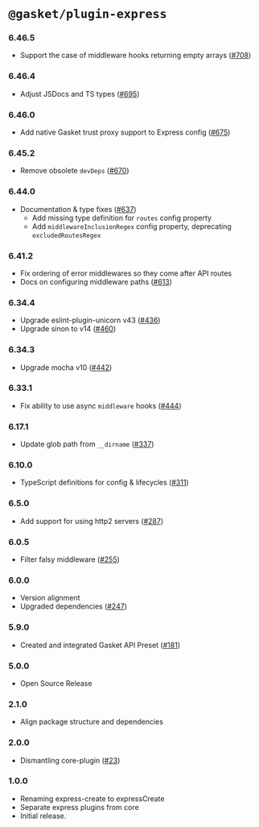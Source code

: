 # `@gasket/plugin-express`

### 6.46.5

- Support the case of middleware hooks returning empty arrays ([#708])

### 6.46.4

- Adjust JSDocs and TS types ([#695])
 
### 6.46.0

- Add native Gasket trust proxy support to Express config ([#675])

### 6.45.2

- Remove obsolete `devDeps` ([#670])

### 6.44.0

- Documentation & type fixes ([#637])
  - Add missing type definition for `routes` config property
  - Add `middlewareInclusionRegex` config property, deprecating `excludedRoutesRegex`

### 6.41.2

- Fix ordering of error middlewares so they come after API routes
- Docs on configuring middleware paths ([#613])

### 6.34.4

- Upgrade eslint-plugin-unicorn v43 ([#436])
- Upgrade sinon to v14 ([#460])

### 6.34.3

- Upgrade mocha v10 ([#442])

### 6.33.1

- Fix ability to use async `middleware` hooks ([#444])

### 6.17.1

- Update glob path from `__dirname` ([#337])

### 6.10.0

- TypeScript definitions for config & lifecycles ([#311])

### 6.5.0

- Add support for using http2 servers ([#287])

### 6.0.5

- Filter falsy middleware ([#255])

### 6.0.0

- Version alignment
- Upgraded dependencies ([#247])

### 5.9.0

- Created and integrated Gasket API Preset ([#181])

### 5.0.0

- Open Source Release

### 2.1.0

- Align package structure and dependencies

### 2.0.0

- Dismantling core-plugin ([#23])

### 1.0.0

- Renaming express-create to expressCreate
- Separate express plugins from core
- Initial release.

[#23]: https://github.com/godaddy/gasket/pull/23
[#181]: https://github.com/godaddy/gasket/pull/181
[#247]: https://github.com/godaddy/gasket/pull/247
[#255]: https://github.com/godaddy/gasket/pull/255
[#287]: https://github.com/godaddy/gasket/pull/287
[#311]: https://github.com/godaddy/gasket/pull/311
[#337]: https://github.com/godaddy/gasket/pull/337
[#436]: https://github.com/godaddy/gasket/pull/436
[#444]: https://github.com/godaddy/gasket/pull/444
[#442]: https://github.com/godaddy/gasket/pull/442
[#460]: https://github.com/godaddy/gasket/pull/460
[#613]: https://github.com/godaddy/gasket/pull/613
[#637]: https://github.com/godaddy/gasket/pull/637
[#670]: https://github.com/godaddy/gasket/pull/670
[#675]: https://github.com/godaddy/gasket/pull/675
[#695]: https://github.com/godaddy/gasket/pull/695
[#708]: https://github.com/godaddy/gasket/pull/708
